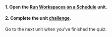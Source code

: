 <head><base target="_blank"> </head>

#### **1. Open the [Run Workspaces on a Schedule](https://safe.my.trailhead.com/content/safe/modules/build-versatile-automations/run-workspaces-on-a-schedule?trail_id=fme-server-authoring) unit.**

  


#### **2. Complete the unit** [**challenge**](https://safe.my.trailhead.com/content/safe/modules/build-versatile-automations/run-workspaces-on-a-schedule?trail_id=fme-server-authoring#challenge).

Go to the next unit when you've finished the quiz.


